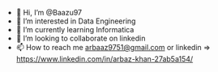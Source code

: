 - 👋 Hi, I’m @Baazu97
- 👀 I’m interested in Data Engineering
- 🌱 I’m currently learning Informatica
- 💞️ I’m looking to collaborate on linkedin
- 📫 How to reach me arbaaz9751@gmail.com or linkedin => https://www.linkedin.com/in/arbaz-khan-27ab5a154/

<!---
Baazu97/Baazu97 is a ✨ special ✨ repository because its `README.md` (this file) appears on your GitHub profile.
You can click the Preview link to take a look at your changes.
--->
